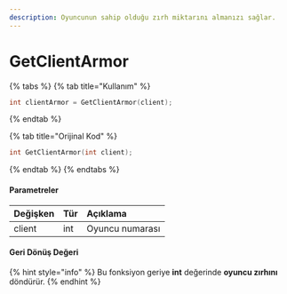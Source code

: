 ```yaml
---
description: Oyuncunun sahip olduğu zırh miktarını almanızı sağlar.
---
```


# GetClientArmor

{% tabs %}
{% tab title="Kullanım" %}
```cpp
int clientArmor = GetClientArmor(client);
```
{% endtab %}

{% tab title="Orijinal Kod" %}
```cpp
int GetClientArmor(int client);
```
{% endtab %}
{% endtabs %}

#### Parametreler

| Değişken | Tür | Açıklama |
| :--- | :--- | :--- |
| client | int | Oyuncu numarası |

#### Geri Dönüş Değeri

{% hint style="info" %}
Bu fonksiyon geriye **int** değerinde **oyuncu zırhını** döndürür.
{% endhint %}

